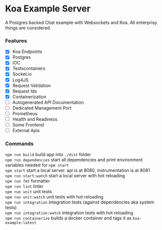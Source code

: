 # Koa Example Server

A Postgres backed Chat example with Websockets and Koa. All enterprisy things are considered.

### Features

- [x] Koa Endpoints
- [x] Postgres
- [x] IOC
- [x] Testscontainers
- [x] Socket.io
- [x] Log4JS
- [x] Request Validation
- [x] Request Ids
- [x] Containerization
- [ ] Autogenerated API Documentation
- [ ] Dedicated Management Port
- [ ] Prometheus
- [ ] Health and Readiness
- [ ] Some Frontend
- [ ] External Apis

### Commands

`npm run build` build app into `./dist` folder  
`npm run dependencies` start all dependencies and print environment variables needed for `npm start`  
`npm start` start a local server. api is at 8080, instrumentation is at 8081  
`npm run start:watch` start a local server with hot reloading  
`npm run fmt` formatter  
`npm run lint` linter  
`npm run unit` unit tests  
`npm run unit:watch` unit tests with hot reloading  
`npm run integration` integration tests (against dependencies aka system tests)  
`npm run integration:watch` integration tests with hot reloading  
`npm run containerize` builds a docker container and tags it as `koa-example:latest`
